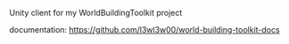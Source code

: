 Unity client for my WorldBuildingToolkit project

documentation: https://github.com/l3wl3w00/world-building-toolkit-docs